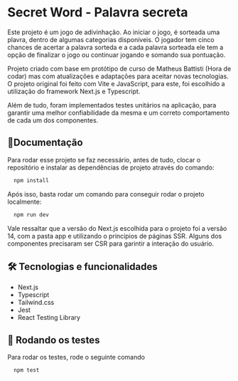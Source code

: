 
# Secret Word - Palavra secreta

Este projeto é um jogo de adivinhação. Ao iniciar o jogo, é sorteada uma plavra, dentro de algumas categorias disponíveis. O jogador tem cinco chances de acertar a palavra sorteda e a cada palavra sorteada ele tem a opção de finalizar o jogo ou continuar jogando e somando sua pontuação.

Projeto criado com base em protótipo de curso de Matheus Battisti (Hora de codar) mas com atualizações e adaptações para aceitar novas tecnologias. O projeto original foi feito com Vite e JavaScript, para este, foi escolhido a utilização do framework Next.js e Typescript.

Além de tudo, foram implementados testes unitários na aplicação, para garantir uma melhor confiabilidade da mesma e um correto comportamento de cada um dos componentes.


## 📝Documentação

Para rodar esse projeto se faz necessário, antes de tudo, clocar o repositório e instalar as dependências de projeto através do comando:

```bash
  npm install
```

Após isso, basta rodar um comando para conseguir rodar o projeto localmente:

```bash
  npm run dev
```
Vale ressaltar que a versão do Next.js escolhida para o projeto foi a versão 14, com a pasta app e utilizando o princípios de páginas SSR. Alguns dos componentes precisaram ser CSR para garintir a interação do usuário.
## 🛠 Tecnologias e funcionalidades
- Next.js
- Typescript
- Tailwind.css
- Jest
- React Testing Library


## 🧪 Rodando os testes

Para rodar os testes, rode o seguinte comando

```bash
  npm test
```

